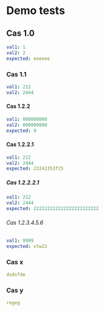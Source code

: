 # Demo tests
## Cas 1.0
``````yaml skipped
val1: 1
val2: 2
expected: eeeeee
``````

### Cas 1.1
``````yaml --skipped
val1: 212
val2: 2444
``````

#### Cas 1.2.2
``````yaml
val1: 000000000
val2: 000000000
expected: 0
``````

#### Cas 1.2.2.1
``````yaml (skipped)
val1: 212
val2: 2444
expected: 23242353f25
``````

##### Cas 1.2.2.2.1
``````yaml [skipped]
val1: 212
val2: 2444
expected: 222222222222222222222222
``````

###### Cas 1.2.3.4.5.6 
``````yaml .skipped.
val1: 9999
expected: xtw22
``````

### Cas x
``````yaml  skipped
dsdsfde
``````

### Cas y
``````yaml				 skipped
regeg
``````